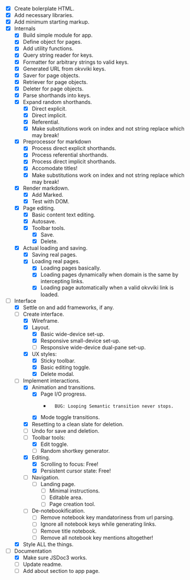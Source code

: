 - [x]   Create bolerplate HTML.
- [x]   Add necessary libraries.
- [x]   Add minimum starting markup.
- [x]   Internals
    - [x]   Build simple module for app.
    - [x]   Define object for pages.
    - [x]   Add utility functions.
    - [x]   Query string reader for keys.
    - [x]   Formatter for arbitrary strings to valid keys.
    - [x]   Generated URL from okvviki keys.
    - [x]   Saver for page objects.
    - [x]   Retriever for page objects.
    - [x]   Deleter for page objects.
    - [x]   Parse shorthands into keys.
    - [x]   Expand random shorthands.
        - [x]   Direct explicit.
        - [x]   Direct implicit.
        - [x]   Referential.
        - [x]   Make substitutions work on index and not string replace which may break!
    - [x]   Preprocessor for markdown
        - [x]   Process direct explicit shorthands.
        - [x]   Process referential shorthands.
        - [x]   Process direct implicit shorthands.
        - [x]   Accomodate titles!
        - [x]   Make substitutions work on index and not string replace which may break!
    - [x]   Render markdown.
        - [x]    Add Marked.
        - [x]    Test with DOM.
    - [x]   Page editing.
        - [x]   Basic content text editing.
        - [x]   Autosave.
        - [x]   Toolbar tools.
            - [x]   Save.
            - [x]   Delete.
    - [x]   Actual loading and saving.
        - [x]   Saving real pages.
        - [x]   Loading real pages.
            - [x]   Loading pages basically.
            - [x]   Loading pages dynamically when domain is the same by intercepting links.
            - [x]   Loading page automatically when a valid okvviki link is loaded.
- [ ]   Interface
    - [x]   Settle on and add frameworks, if any.
    - [ ]   Create interface.
        - [x] Wireframe.
        - [x] Layout.
            - [x]   Basic wide-device set-up.
            - [x]   Responsive small-device set-up.
            - [ ]   Responsive wide-device dual-pane set-up.
        - [x] UX styles:
            - [x]   Sticky toolbar.
            - [x]   Basic editing toggle.
            - [x]   Delete modal.
    - [ ]   Implement interactions.
        - [x]   Animation and transitions.
            - [x]   Page I/O progress.
                -       BUG: Looping Semantic transition never stops.
            - [x]   Mode toggle transitions.
        - [x]   Resetting to a clean slate for deletion.
        - [ ]   Undo for save and deletion.
        - [ ]   Toolbar tools:
            - [x]   Edit toggle.
            - [ ]   Random shortkey generator.
        - [x]   Editing.
            - [x]   Scrolling to focus: Free!
            - [x]   Persistent cursor state: Free!
        - [ ]   Navigation.
            - [ ]   Landing page.
                - [ ]   Minimal instructions.
                - [ ]   Editable area.
                - [ ]   Page creation tool.
        - [ ]   De-notebookification.
            - [ ]   Remove notebook key mandatoriness from url parsing.
            - [ ]   Ignore all notebook keys while generating links.
            - [ ]   Remove title notebook.
            - [ ]   Remove all notebook key mentions altogether!
    - [x]   Style ALL the things.
- [ ]   Documentation
    - [x]   Make sure JSDoc3 works.
    - [ ]   Update readme.
    - [ ]   Add about section to app page.
